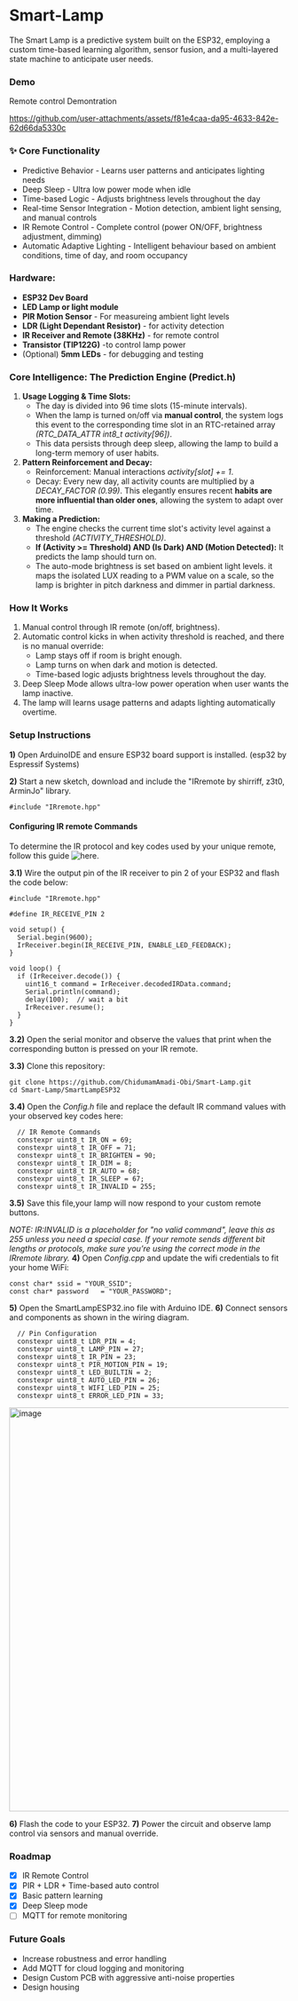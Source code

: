 # Smart-Lamp
The Smart Lamp is a predictive system built on the ESP32, employing a custom time-based learning algorithm, sensor fusion, and a multi-layered state machine to anticipate user needs.
### Demo
Remote control Demontration

https://github.com/user-attachments/assets/f81e4caa-da95-4633-842e-62d66da5330c

### ✨ Core Functionality
  * Predictive Behavior - Learns user patterns and anticipates lighting needs
  * Deep Sleep - Ultra low power mode when idle
  * Time-based Logic - Adjusts brightness levels throughout the day
  * Real-time Sensor Integration - Motion detection, ambient light sensing, and manual controls
  * IR Remote Control - Complete control (power ON/OFF, brightness adjustment, dimming)
  * Automatic Adaptive Lighting - Intelligent behaviour based on ambient conditions, time of day, and room occupancy

### Hardware:
  * **ESP32 Dev Board**
  * **LED Lamp or light module**
  * **PIR Motion Sensor** - For measureing ambient light levels
  * **LDR (Light Dependant Resistor)** - for activity detection
  * **IR Receiver and Remote (38KHz)** - for remote control
  * **Transistor (TIP122G)** -to control lamp power
  * (Optional) **5mm LEDs** - for debugging and testing

### Core Intelligence: The Prediction Engine (Predict.h)
1) **Usage Logging & Time Slots:**
   * The day is divided into 96 time slots (15-minute intervals).
   * When the lamp is turned on/off via **manual control**, the system logs this event to the corresponding time slot in an RTC-retained array *(RTC_DATA_ATTR int8_t activity[96])*.
   * This data persists through deep sleep, allowing the lamp to build a long-term memory of user habits.
2) **Pattern Reinforcement and Decay:**
   * Reinforcement: Manual interactions *activity[slot] += 1*.
   * Decay: Every new day, all activity counts are multiplied by a *DECAY_FACTOR (0.99)*. This elegantly ensures recent **habits are more influential than older ones**, allowing the system to adapt over time.
3) **Making a Prediction:**
   * The engine checks the current time slot's activity level against a threshold *(ACTIVITY_THRESHOLD)*.
   * **If (Activity >= Threshold) AND (Is Dark) AND (Motion Detected):** It predicts the lamp should turn on.
   * The auto-mode brightness is set based on ambient light levels. it maps the isolated LUX reading to a PWM value on a scale, so the lamp is brighter in pitch darkness and dimmer in partial darkness.


### How It Works
 1) Manual control through IR remote (on/off, brightness).
 2) Automatic control kicks in when activity threshold is reached, and there is no manual override:
    * Lamp stays off if room is bright enough.
    * Lamp turns on when dark and motion is detected.
    * Time-based logic adjusts brightness levels throughout the day.
 3) Deep Sleep Mode allows ultra-low power operation when user wants the lamp inactive.
 4) The lamp will learns usage patterns and adapts lighting automatically overtime.

### Setup Instructions 
**1)** Open ArduinoIDE and ensure ESP32 board support is installed. (esp32 by Espressif Systems)

**2)** Start a new sketch, download and include the "IRremote by shirriff, z3t0, ArminJo" library.
```
#include "IRremote.hpp"
```
#### Configuring IR remote Commands
To determine the IR protocol and key codes used by your unique remote, follow this guide ![here](https://www.makerguides.com/ir-receiver-remote-arduino-tutorial/).

**3.1)** Wire the output pin of the IR receiver to pin 2 of your ESP32 and flash the code below:
```
#include "IRremote.hpp"

#define IR_RECEIVE_PIN 2

void setup() {
  Serial.begin(9600);
  IrReceiver.begin(IR_RECEIVE_PIN, ENABLE_LED_FEEDBACK);
}

void loop() {
  if (IrReceiver.decode()) {
    uint16_t command = IrReceiver.decodedIRData.command;
    Serial.println(command);
    delay(100);  // wait a bit
    IrReceiver.resume();
  }
}
```
**3.2)** Open the serial monitor and observe the values that print when the corresponding button is pressed on your IR remote.
  
**3.3)** Clone this repository:
```
git clone https://github.com/ChidumamAmadi-Obi/Smart-Lamp.git
cd Smart-Lamp/SmartLampESP32
```
**3.4)** Open the *Config.h* file and replace the default IR command values with your observed key codes here:
```
  // IR Remote Commands
  constexpr uint8_t IR_ON = 69;
  constexpr uint8_t IR_OFF = 71;
  constexpr uint8_t IR_BRIGHTEN = 90;
  constexpr uint8_t IR_DIM = 8;
  constexpr uint8_t IR_AUTO = 68;
  constexpr uint8_t IR_SLEEP = 67;
  constexpr uint8_t IR_INVALID = 255;
```
**3.5)** Save this file,your lamp will now respond to your custom remote buttons.

*NOTE: IR:INVALID is a placeholder for "no valid command", leave this as 255 unless you need a special case.
If your remote sends different bit lengths or protocols, make sure you’re using the correct mode in the IRremote library.*
**4)** Open *Config.cpp* and update the wifi credentials to fit your home WiFi:
```
const char* ssid = "YOUR_SSID";
const char* password   = "YOUR_PASSWORD";
```
**5)** Open the SmartLampESP32.ino file with Arduino IDE.
**6)** Connect sensors and components as shown in the wiring diagram.
```
  // Pin Configuration
  constexpr uint8_t LDR_PIN = 4;
  constexpr uint8_t LAMP_PIN = 27;
  constexpr uint8_t IR_PIN = 23;
  constexpr uint8_t PIR_MOTION_PIN = 19;
  constexpr uint8_t LED_BUILTIN = 2;
  constexpr uint8_t AUTO_LED_PIN = 26;
  constexpr uint8_t WIFI_LED_PIN = 25;
  constexpr uint8_t ERROR_LED_PIN = 33;
```

<img width="971" height="728" alt="image" src="https://github.com/user-attachments/assets/018cb398-74d9-4d2a-8f06-2845002019ad" />

**6)** Flash the code to your ESP32.
**7)** Power the circuit and observe lamp control via sensors and manual override.

### Roadmap
- [x] IR Remote Control
- [x] PIR + LDR + Time-based auto control
- [x] Basic pattern learning
- [x] Deep Sleep mode
- [ ] MQTT for remote monitoring

### Future Goals
  * Increase robustness and error handling
  * Add MQTT for cloud logging and monitoring
  * Design Custom PCB with aggressive anti-noise properties
  * Design housing

